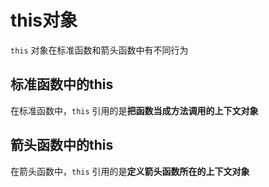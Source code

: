 # this对象

`this` 对象在标准函数和箭头函数中有不同行为

## 标准函数中的this

在标准函数中，`this` 引用的是**把函数当成方法调用的上下文对象** 

## 箭头函数中的this

在箭头函数中，`this` 引用的是**定义箭头函数所在的上下文对象** 